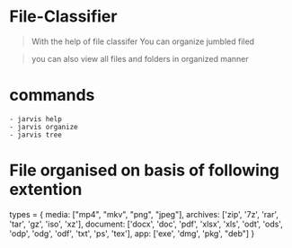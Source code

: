 # File-Classifier

> With the help of file classifer You can organize jumbled filed

> you can also view all files and folders in organized manner

# commands
    - jarvis help
    - jarvis organize
    - jarvis tree
    
# File organised on basis of following extention

types = {
    media: ["mp4", "mkv", "png", "jpeg"],
    archives: ['zip', '7z', 'rar', 'tar', 'gz', 'iso', 'xz'],
    document: ['docx', 'doc', 'pdf', 'xlsx', 'xls', 'odt', 'ods', 'odp', 'odg', 'odf', 'txt', 'ps', 'tex'],
    app: ['exe', 'dmg', 'pkg', "deb"]
}
